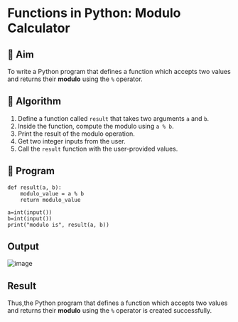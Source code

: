 # Functions in Python: Modulo Calculator

## 🎯 Aim
To write a Python program that defines a function which accepts two values and returns their **modulo** using the `%` operator.

## 🧠 Algorithm
1. Define a function called `result` that takes two arguments `a` and `b`.
2. Inside the function, compute the modulo using `a % b`.
3. Print the result of the modulo operation.
4. Get two integer inputs from the user.
5. Call the `result` function with the user-provided values.

## 🧾 Program

```
def result(a, b):
    modulo_value = a % b
    return modulo_value

a=int(input())
b=int(input())
print("modulo is", result(a, b))
```

## Output
![image](https://github.com/user-attachments/assets/14ae2269-c1f1-4530-8afc-7c13ce0aadcc)


## Result
Thus,the Python program that defines a function which accepts two values and returns their **modulo** using the `%` operator is created successfully.


